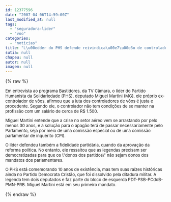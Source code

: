 ```yaml
---
id: 12377596
date: "2007-04-06T14:59:00Z"
last_modified_at: null
tags:
  - "seguradora-lider"
  - "voo"
categories:
  - "noticias"
title: "L\u00edder do PHS defende reivindica\u00e7\u00e3o de controladores de v\u00f4o"
sutia: null
chapeu: null
autor: null
imagem: null
---
```

{% raw %}
<p><FONT size=2></p>
<p><P>Em entrevista ao programa Bastidores, da TV Câmara, o líder do Partido Humanista da Solidariedade (PHS), deputado Miguel Martini (MG), ele próprio ex-controlador de vôos, afirmou que a luta dos controladores de vôos é justa e procedente. Segundo ele, o controlador não tem condições de se manter na profissão com um salário de cerca de R$ 1.500. </P></p>
<p><P>Miguel Martini entende que a crise no setor aéreo vem se arrastando por pelo menos 30 anos, e a solução para o apagão terá de passar necessariamente pelo Parlamento, seja por meio de uma comissão especial ou de uma comissão parlamentar de inquérito (CPI).</P></p>
<p><P>O líder defendeu também a fidelidade partidária, quando da aprovação da reforma política. No entanto, ele ressaltou que as legendas precisam ser democratizadas para que os \"donos dos partidos\" não sejam donos dos mandatos dos parlamentares.</P></p>
<p><P>O PHS está comemorando 10 anos de existência, mas tem suas raízes históricas ainda no Partido Democrata Cristão, que foi dissolvido pela ditadura militar. A legenda tem dois deputados e faz parte do bloco de esquerda PDT-PSB-PCdoB-PMN-PRB. Miguel Martini está em seu primeiro mandato.</P></FONT> </p>
{% endraw %}
